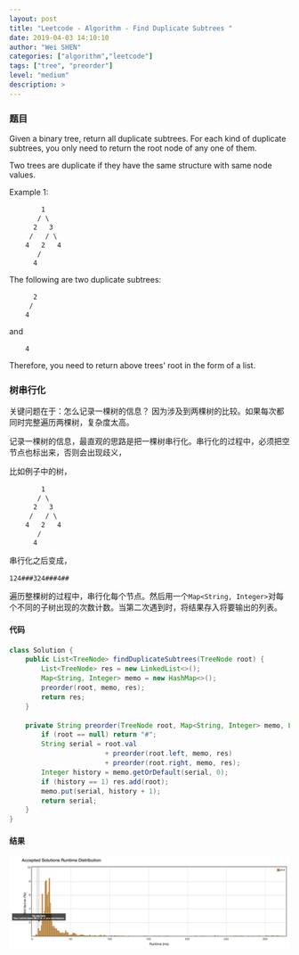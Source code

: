 ```yaml
---
layout: post
title: "Leetcode - Algorithm - Find Duplicate Subtrees "
date: 2019-04-03 14:10:10
author: "Wei SHEN"
categories: ["algorithm","leetcode"]
tags: ["tree", "preorder"]
level: "medium"
description: >
---
```


### 题目
Given a binary tree, return all duplicate subtrees. For each kind of duplicate subtrees, you only need to return the root node of any one of them.

Two trees are duplicate if they have the same structure with same node values.

Example 1:
```
        1
       / \
      2   3
     /   / \
    4   2   4
       /
      4
```

The following are two duplicate subtrees:
```
      2
     /
    4
```
and
```
    4
```

Therefore, you need to return above trees' root in the form of a list.

### 树串行化
关键问题在于：怎么记录一棵树的信息？ 因为涉及到两棵树的比较。如果每次都同时完整遍历两棵树，复杂度太高。

记录一棵树的信息，最直观的思路是把一棵树串行化。串行化的过程中，必须把空节点也标出来，否则会出现歧义，

比如例子中的树，
```
        1
       / \
      2   3
     /   / \
    4   2   4
       /
      4
```

串行化之后变成，
```
124###324###4##
```

遍历整棵树的过程中，串行化每个节点。然后用一个`Map<String, Integer>`对每个不同的子树出现的次数计数。当第二次遇到时，将结果存入将要输出的列表。

#### 代码
```java
class Solution {
    public List<TreeNode> findDuplicateSubtrees(TreeNode root) {
        List<TreeNode> res = new LinkedList<>();
        Map<String, Integer> memo = new HashMap<>();
        preorder(root, memo, res);
        return res;
    }

    private String preorder(TreeNode root, Map<String, Integer> memo, List<TreeNode> res) {
        if (root == null) return "#";
        String serial = root.val
                        + preorder(root.left, memo, res)
                        + preorder(root.right, memo, res);
        Integer history = memo.getOrDefault(serial, 0);
        if (history == 1) res.add(root);
        memo.put(serial, history + 1);
        return serial;
    }
}
```

#### 结果
![find-duplicate-subtrees-1](/images/leetcode/find-duplicate-subtrees-1.png)
